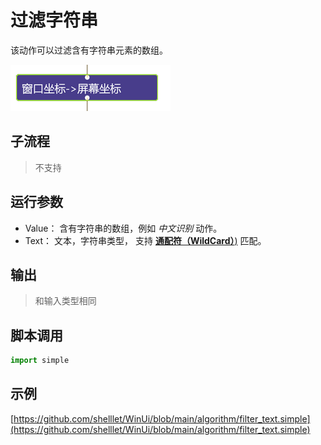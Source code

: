 # 过滤字符串 
该动作可以过滤含有字符串元素的数组。

![action](./images/2022-11-17_184608.png ':size=90%')

## 子流程

> 不支持

## 运行参数


* Value： 含有字符串的数组，例如 *中文识别* 动作。
* Text： 文本，字符串类型， 支持 [**通配符（WildCard）**)](../../intro/process/wildcard.md) 匹配。

## 输出

> 和输入类型相同


## 脚本调用

```python
import simple


```

## 示例

[https://github.com/shelllet/WinUi/blob/main/algorithm/filter_text.simple](https://github.com/shelllet/WinUi/blob/main/algorithm/filter_text.simple)

